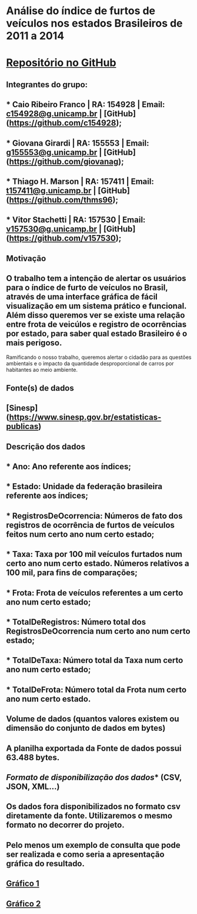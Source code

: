 # **Análise do índice de furtos de veículos nos estados Brasileiros de 2011 a 2014**

# [Repositório no GitHub](https://github.com/v157530/si400)

## **Integrantes do grupo:**
##  * Caio Ribeiro Franco | RA: 154928 | Email: c154928@g.unicamp.br | [GitHub] (https://github.com/c154928);
##  * Giovana Girardi | RA: 155553 | Email: g155553@g.unicamp.br | [GitHub] (https://github.com/giovanag);
##  * Thiago H. Marson | RA: 157411 | Email: t157411@g.unicamp.br | [GitHub] (https://github.com/thms96);
##  * Vitor Stachetti | RA: 157530 | Email: v157530@g.unicamp.br | [GitHub] (https://github.com/v157530);

## **Motivação**
## O trabalho tem a intenção de alertar os usuários para o índice de furto de veículos no Brasil, através de uma interface gráfica de fácil visualização em um sistema prático e funcional. Além disso queremos ver se existe uma relação entre frota de veicúlos e registro de ocorrências por estado, para saber qual estado Brasileiro é o mais perigoso. 
Ramificando o nosso trabalho, queremos alertar o cidadão para as questões ambientais e o impacto da quantidade desproporcional de carros por habitantes ao meio ambiente.

## **Fonte(s) de dados**
## [Sinesp] (https://www.sinesp.gov.br/estatisticas-publicas)

## **Descrição dos dados**
## * Ano: Ano referente aos índices;
## * Estado: Unidade da federação brasileira referente aos índices;
## * RegistrosDeOcorrencia: Números de fato dos registros de ocorrência de furtos de veículos feitos num certo ano num certo estado;
## * Taxa: Taxa por 100 mil veículos furtados num certo ano num certo estado. Números relativos a 100 mil, para fins de comparações;
## * Frota: Frota de veículos referentes a um certo ano num certo estado;
## * TotalDeRegistros: Número total dos RegistrosDeOcorrencia num certo ano num certo estado;
## * TotalDeTaxa: Número total da Taxa num certo ano num certo estado;
## * TotalDeFrota: Número total da Frota num certo ano num certo estado.

## Volume de dados (quantos valores existem ou dimensão do conjunto de dados em bytes)
## A planilha exportada da Fonte de dados possui 63.488 bytes.

## *Formato de disponibilização dos dados** (CSV, JSON, XML...)
## Os dados fora disponibilizados no formato csv diretamente da fonte. Utilizaremos o mesmo formato no decorrer do projeto.

## **Pelo menos um exemplo de consulta que pode ser realizada e como seria a apresentação gráfica do resultado.**
## [Gráfico 1](http://imagizer.imageshack.us/a/img921/6268/ydrC0s.png)
## [Gráfico 2](http://imageshack.com/a/img921/6374/Fu4G9v.png)
